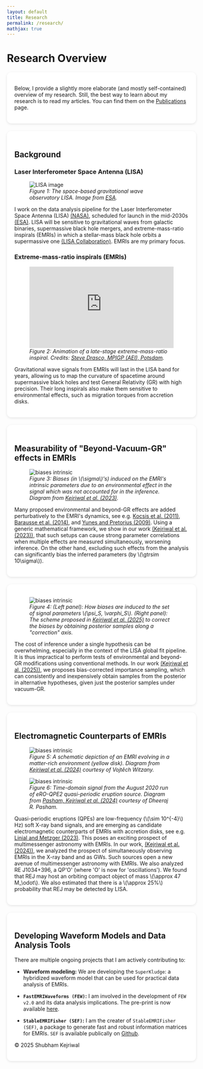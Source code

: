```yaml
---
layout: default
title: Research
permalink: /research/
mathjax: true
---
```


# Research Overview  

<div class="bubble" markdown="1">

Below, I provide a slightly more elaborate (and mostly self-contained) overview of my research. Still, the best way to learn about my research is to read my articles. You can find them on the [Publications](/shubham/publications) page.  

</div>

<div class="bubble" markdown="1">

## Background

### Laser Interferometer Space Antenna (LISA)

<figure>
  <!-- Inline style on IMG sets DESKTOP max width -->
  <!-- CSS handles mobile scaling (width: 100%, max-width: 100%) -->
  <img src="{{ site.baseurl | default: '' }}/assets/LISA.jpg" alt="LISA image" style="max-width: 450px;"/>
  <figcaption>
    <em>Figure 1: The space-based gravitational wave observatory LISA. Image from <a href="https://www.esa.int/ESA_Multimedia/Images/2002/02/LISA_Laser_Interferometer_Space_Antenna_line_drawing" target="_blank">ESA</a>.</em>
  </figcaption>
</figure>  

I work on the data analysis pipeline for the Laser Interferometer Space Antenna (LISA) [(NASA)](https://lisa.nasa.gov/), scheduled for launch in the mid-2030s [(ESA)](https://www.esa.int/Science_Exploration/Space_Science/LISA/Capturing_the_ripples_of_spacetime_LISA_gets_go-ahead). LISA will be sensitive to gravitational waves from galactic binaries, supermassive black hole mergers, and extreme-mass-ratio inspirals (EMRIs) in which a stellar-mass black hole orbits a supermassive one [(LISA Collaboration)](https://arxiv.org/abs/2402.07571). EMRIs are my primary focus.


### Extreme-mass-ratio inspirals (EMRIs)  

<figure>
  <!-- Video uses CSS for max-width and aspect ratio -->
  <div class="video-container">
    <iframe
            src="https://www.youtube.com/embed/WPvkzSvgHvc"
            title="Inspiralling EMRI video"
            frameborder="0"
            allow="accelerometer; autoplay; clipboard-write; encrypted-media; gyroscope; picture-in-picture; web-share"
            allowfullscreen>
    </iframe>
  </div>
  <figcaption>
    <em>Figure 2: Animation of a late-stage extreme-mass-ratio inspiral. Credits: <a href="https://www.youtube.com/watch?v=WPvkzSvgHvc" target="_blank">Steve Drasco, MPIGP (AEI), Potsdam</a>.</em>
  </figcaption>
</figure>


Gravitational wave signals from EMRIs will last in the LISA band for years, allowing us to map the curvature of spacetime around supermassive black holes and test General Relativity (GR) with high precision. Their long inspirals also make them sensitive to environmental effects, such as migration torques from accretion disks.

</div>

<div class="bubble" markdown="1">

## Measurability of "Beyond-Vacuum-GR" effects in EMRIs  

<figure>
  <!-- Inline style on IMG sets DESKTOP max width -->
  <!-- CSS handles mobile scaling (width: 100%, max-width: 100%) -->
  <img src="{{ site.baseurl | default: '' }}/assets/joint_analysis/correlation_bias-1.png" alt="biases intrinsic" style="max-width: 450px;"/>
  <figcaption>
    <em>Figure 3: Biases (in \(\sigma\)'s) induced on the EMRI's intrinsic parameters due to an environmental effect in the signal which was not accounted for in the inference. Diagram from <a href="https://arxiv.org/abs/2312.13028" target="_blank">Kejriwal et al. (2023)</a>.</em>
  </figcaption>
</figure> 

Many proposed environmental and beyond-GR effects are added perturbatively to the EMRI's dynamics, see e.g. [Kocsis et al. (2011)](https://arxiv.org/abs/1104.2322), [Barausse et al. (2014)](https://arxiv.org/abs/1404.7149), and [Yunes and Pretorius (2009)](https://arxiv.org/abs/0909.3328). Using a generic mathematical framework, we show in our work [(Kejriwal et al. (2023))](https://arxiv.org/abs/2312.13028), that such setups can cause strong parameter correlations when multiple effects are measured simultaneously, worsening inference. On the other hand, excluding such effects from the analysis can significantly bias the inferred parameters (by \\(\gtrsim 10\sigma\\)).

</div>

<div class="bubble" markdown="1">

<figure>
  <!-- Inline style on IMG sets DESKTOP max width -->
  <!-- CSS handles mobile scaling (width: 100%, max-width: 100%) -->
  <img src="{{ site.baseurl | default: '' }}/assets/biascorrected.png" alt="biases intrinsic" style="max-width: 450px;"/>
  <figcaption>
    <em>Figure 4: (Left panel): How biases are induced to the set of signal parameters \(\psi_S, \varphi_S\). (Right panel): The scheme proposed in <a href="https://arxiv.org/abs/2503.01120" target="_blank">Kejriwal et al. (2025)</a> to correct the biases by obtaining posterior samples along a "correction" axis.</em>
  </figcaption>
</figure> 

The cost of inference under a single hypothesis can be overwhelming, especially in the context of the LISA global fit pipeline. It is thus impractical to perform tests of environmental and beyond-GR modifications using conventional methods. In our work [(Kejriwal et al. (2025))](https://arxiv.org/abs/2503.01120), we proposes bias-corrected importance sampling, which can consistently and inexpensively obtain samples from the posterior in alternative hypotheses, given just the posterior samples under vacuum-GR.

</div>

<div class="bubble" markdown="1">

## Electromagnetic Counterparts of EMRIs

<figure>
  <!-- Inline style on IMG sets DESKTOP max width -->
  <!-- CSS handles mobile scaling (width: 100%, max-width: 100%) -->
  <img src="{{ site.baseurl | default: '' }}/assets/EMcounterpart.png" alt="biases intrinsic" style="max-width: 450px;"/>
  <figcaption>
    <em>Figure 5: A schematic depiction of an EMRI evolving in a matter-rich environment (yellow disk). Diagram from <a href="https://arxiv.org/abs/2404.00941" target="_blank">Kejriwal et al. (2024)</a> courtesy of Vojtěch Witzany.</em>
  </figcaption>
</figure> 

<figure>
  <!-- Inline style on IMG sets DESKTOP max width -->
  <!-- CSS handles mobile scaling (width: 100%, max-width: 100%) -->
  <img src="{{ site.baseurl | default: '' }}/assets/QPE.png" alt="biases intrinsic" style="max-width: 450px;"/>
  <figcaption>
    <em>Figure 6: Time-domain signal from the August 2020 run of eRO-QPE2 quasi-periodic eruption source. Diagram from  <a href="https://arxiv.org/abs/2411.00289" target="_blank">Pasham, Kejriwal et al. (2024)</a> courtesy of Dheeraj R. Pasham.</em>
  </figcaption>
</figure> 

Quasi-periodic eruptions (QPEs) are low-frequency (\\(\sim 10^{-4}\\) Hz) soft X-ray band signals, and are emerging as candidate electromagnetic counterparts of EMRIs with accretion disks, see e.g. [Linial and Metzger (2023)](https://arxiv.org/abs/2303.16231). This poses an exciting prospect of multimessenger astronomy with EMRIs. In our work, [(Kejriwal et al. (2024))](https://arxiv.org/abs/2404.00941), we analyzed the prospect of simultaneously observing EMRIs in the X-ray band and as GWs. Such sources open a new avenue of multimessenger astronomy with EMRIs. We also analyzed RE J1034+396, a QP'O' (where 'O' is now for 'oscillations'). We found that REJ may host an orbiting compact object of mass \\(\approx 47 M_\odot\\). We also estimated that there is a \\(\approx 25\%\\) probability that REJ may be detected by LISA.

</div>

<div class="bubble" markdown="1">

## Developing Waveform Models and Data Analysis Tools

  There are multiple ongoing projects that I am actively contributing to:
  
  - **Waveform modeling:** We are developing the `SuperKludge`: a hybridized waveform model that can be used for practical data analysis of EMRIs.
  
  - **`FastEMRIWaveforms (FEW)`:** I am involved in the development of `FEW v2.0` and its data analysis implications. The pre-print is now available [here](https://arxiv.org/abs/2506.09470v1). 

  - **`StableEMRIFisher (SEF)`:** I am the creater of `StableEMRIFisher (SEF)`, a package to generate fast and robust information matrices for EMRIs. `SEF` is available publically on [Github](https://github.com/perturber/StableEMRIFisher).

<style>
.bubble {
  background: #fff;
  border-radius: 12px;
  padding: 20px;
  margin: 20px 0;
  box-shadow: 0 2px 6px rgba(0,0,0,0.1);
}
.video-container {
  position: relative; overflow: hidden; width: 100%; max-width: 560px; margin: auto;
}
.video-container::before { content: ""; display: block; padding-top: 56.25%; }
.video-container iframe { position: absolute; top: 0; left: 0; width: 100%; height: 100%; border: 0; }
</style> 

© 2025 Shubham Kejriwal
